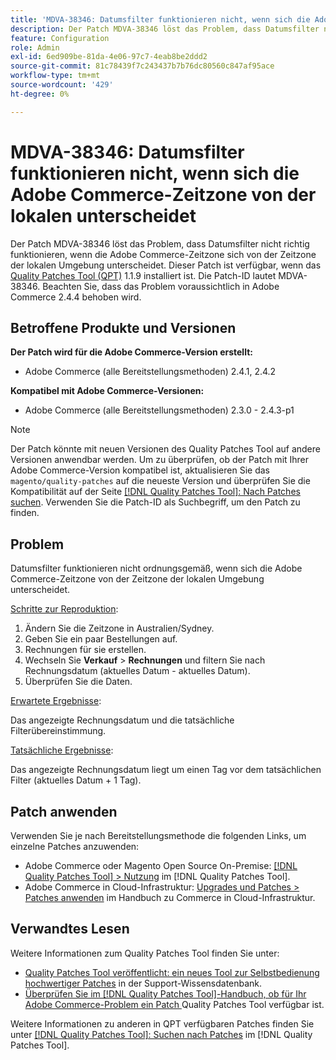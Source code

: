 ```yaml
---
title: 'MDVA-38346: Datumsfilter funktionieren nicht, wenn sich die Adobe Commerce-Zeitzone von der lokalen unterscheidet'
description: Der Patch MDVA-38346 löst das Problem, dass Datumsfilter nicht richtig funktionieren, wenn die Adobe Commerce-Zeitzone sich von der Zeitzone der lokalen Umgebung unterscheidet. Dieser Patch ist verfügbar, wenn das [Quality Patches Tool (QPT)](https://experienceleague.adobe.com/en/docs/commerce-knowledge-base/kb/announcements/commerce-announcements/magento-quality-patches-released-new-tool-to-self-serve-quality-patches) 1.1.9 installiert ist. Die Patch-ID lautet MDVA-38346. Beachten Sie, dass das Problem voraussichtlich in Adobe Commerce 2.4.4 behoben wird.
feature: Configuration
role: Admin
exl-id: 6ed909be-81da-4e06-97c7-4eab8be2ddd2
source-git-commit: 81c78439f7c243437b7b76dc80560c847af95ace
workflow-type: tm+mt
source-wordcount: '429'
ht-degree: 0%

---
```


# MDVA-38346: Datumsfilter funktionieren nicht, wenn sich die Adobe Commerce-Zeitzone von der lokalen unterscheidet

Der Patch MDVA-38346 löst das Problem, dass Datumsfilter nicht richtig funktionieren, wenn die Adobe Commerce-Zeitzone sich von der Zeitzone der lokalen Umgebung unterscheidet. Dieser Patch ist verfügbar, wenn das [Quality Patches Tool (QPT)](https://experienceleague.adobe.com/en/docs/commerce-knowledge-base/kb/announcements/commerce-announcements/magento-quality-patches-released-new-tool-to-self-serve-quality-patches) 1.1.9 installiert ist. Die Patch-ID lautet MDVA-38346. Beachten Sie, dass das Problem voraussichtlich in Adobe Commerce 2.4.4 behoben wird.

## Betroffene Produkte und Versionen

**Der Patch wird für die Adobe Commerce-Version erstellt:**

* Adobe Commerce (alle Bereitstellungsmethoden) 2.4.1, 2.4.2

**Kompatibel mit Adobe Commerce-Versionen:**

* Adobe Commerce (alle Bereitstellungsmethoden) 2.3.0 - 2.4.3-p1

>[!NOTE]
>
>Der Patch könnte mit neuen Versionen des Quality Patches Tool auf andere Versionen anwendbar werden. Um zu überprüfen, ob der Patch mit Ihrer Adobe Commerce-Version kompatibel ist, aktualisieren Sie das `magento/quality-patches` auf die neueste Version und überprüfen Sie die Kompatibilität auf der Seite [[!DNL Quality Patches Tool]: Nach Patches suchen](https://experienceleague.adobe.com/en/docs/commerce-knowledge-base/kb/announcements/commerce-announcements/magento-quality-patches-released-new-tool-to-self-serve-quality-patches). Verwenden Sie die Patch-ID als Suchbegriff, um den Patch zu finden.

## Problem

Datumsfilter funktionieren nicht ordnungsgemäß, wenn sich die Adobe Commerce-Zeitzone von der Zeitzone der lokalen Umgebung unterscheidet.

<u>Schritte zur Reproduktion</u>:

1. Ändern Sie die Zeitzone in Australien/Sydney.
1. Geben Sie ein paar Bestellungen auf.
1. Rechnungen für sie erstellen.
1. Wechseln Sie **Verkauf** > **Rechnungen** und filtern Sie nach Rechnungsdatum (aktuelles Datum - aktuelles Datum).
1. Überprüfen Sie die Daten.

<u>Erwartete Ergebnisse</u>:

Das angezeigte Rechnungsdatum und die tatsächliche Filterübereinstimmung.

<u>Tatsächliche Ergebnisse</u>:

Das angezeigte Rechnungsdatum liegt um einen Tag vor dem tatsächlichen Filter (aktuelles Datum + 1 Tag).

## Patch anwenden

Verwenden Sie je nach Bereitstellungsmethode die folgenden Links, um einzelne Patches anzuwenden:

* Adobe Commerce oder Magento Open Source On-Premise: [[!DNL Quality Patches Tool] > Nutzung](/help/tools/quality-patches-tool/usage.md) im [!DNL Quality Patches Tool].
* Adobe Commerce in Cloud-Infrastruktur: [Upgrades und Patches > Patches anwenden](https://experienceleague.adobe.com/docs/commerce-cloud-service/user-guide/develop/upgrade/apply-patches.html) im Handbuch zu Commerce in Cloud-Infrastruktur.

## Verwandtes Lesen

Weitere Informationen zum Quality Patches Tool finden Sie unter:

* [Quality Patches Tool veröffentlicht: ein neues Tool zur Selbstbedienung hochwertiger Patches](https://experienceleague.adobe.com/en/docs/commerce-knowledge-base/kb/announcements/commerce-announcements/magento-quality-patches-released-new-tool-to-self-serve-quality-patches) in der Support-Wissensdatenbank.
* [Überprüfen Sie im [!DNL Quality Patches Tool]-Handbuch, ob für Ihr Adobe Commerce-Problem ein Patch ](/help/tools/quality-patches-tool/patches-available-in-qpt/check-patch-for-magento-issue-with-magento-quality-patches.md) Quality Patches Tool verfügbar ist.

Weitere Informationen zu anderen in QPT verfügbaren Patches finden Sie unter [[!DNL Quality Patches Tool]: Suchen nach Patches](https://experienceleague.adobe.com/tools/commerce-quality-patches/index.html) im [!DNL Quality Patches Tool].
